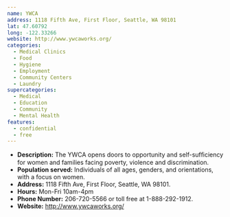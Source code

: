 ```yaml
---
name: YWCA
address: 1118 Fifth Ave, First Floor, Seattle, WA 98101
lat: 47.60792
long: -122.33266
website: http://www.ywcaworks.org/
categories:
  - Medical Clinics
  - Food
  - Hygiene
  - Employment
  - Community Centers
  - Laundry
supercategories:
  - Medical
  - Education
  - Community
  - Mental Health
features:
  - confidential
  - free
---
```

- **Description:** The YWCA opens doors to opportunity and self-sufﬁciency for women and families facing poverty, violence and discrimination.
- **Population served:** Individuals of all ages, genders, and orientations, with a focus on women.
- **Address:** 1118 Fifth Ave, First Floor, Seattle, WA 98101.
- **Hours:** Mon-Fri 10am-4pm
- **Phone Number:** 206-720-5566 or toll free at 1-888-292-1912.
- **Website:** <http://www.ywcaworks.org/>
